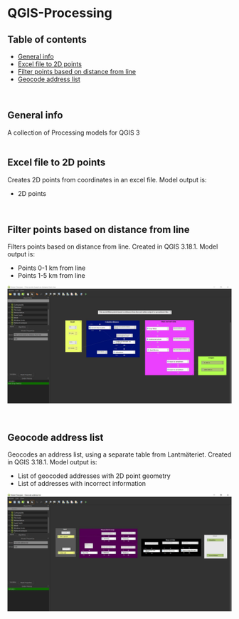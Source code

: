 # QGIS-Processing

## Table of contents
* [General info](#general-info)
* [Excel file to 2D points](#excel-file-to-2D-points)
* [Filter points based on distance from line](#filter-points-based-on-distance-from-line)
* [Geocode address list](#geocode-address-list)
<br/>

## General info
A collection of Processing models for QGIS 3
<br/><br/>

## Excel file to 2D points
Creates 2D points from coordinates in an excel file. Model output is:
- 2D points
<br/>

## Filter points based on distance from line
Filters points based on distance from line. Created in QGIS 3.18.1. Model output is:
- Points 0-1 km from line
- Points 1-5 km from line

![Image description](https://github.com/magnusnil/QGIS-Processing/blob/master/Filter%20points%20based%20on%20distance%20from%20line.JPG)

<br/>

## Geocode address list
Geocodes an address list, using a separate table from Lantmäteriet. Created in QGIS 3.18.1. Model output is:
- List of geocoded addresses with 2D point geometry
- List of addresses with incorrect information

![Image description](https://github.com/magnusnil/QGIS-Processing/blob/master/Geocode%20address%20list.JPG)
